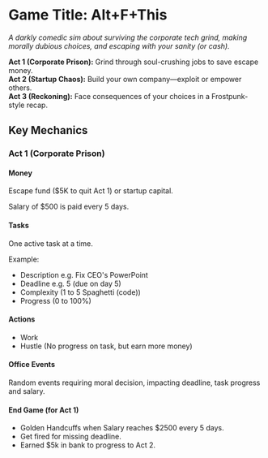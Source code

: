 # Game Title: Alt+F+This
*A darkly comedic sim about surviving the corporate tech grind, making morally dubious choices, and escaping with your sanity (or cash).*

**Act 1 (Corporate Prison):** Grind through soul-crushing jobs to save escape money.  
**Act 2 (Startup Chaos):** Build your own company—exploit or empower others.  
**Act 3 (Reckoning):** Face consequences of your choices in a Frostpunk-style recap.  

## Key Mechanics

### Act 1 (Corporate Prison)

#### Money

Escape fund ($5K to quit Act 1) or startup capital.

Salary of $500 is paid every 5 days.

#### Tasks

One active task at a time.

Example:
- Description e.g. Fix CEO's PowerPoint
- Deadline e.g. 5 (due on day 5)
- Complexity (1 to 5 Spaghetti (code))
- Progress (0 to 100%)

#### Actions

- Work
- Hustle (No progress on task, but earn more money) 

#### Office Events

Random events requiring moral decision, impacting deadline, task progress and salary.

#### End Game (for Act 1)

- Golden Handcuffs when Salary reaches $2500 every 5 days.
- Get fired for missing deadline.
- Earned $5k in bank to progress to Act 2.